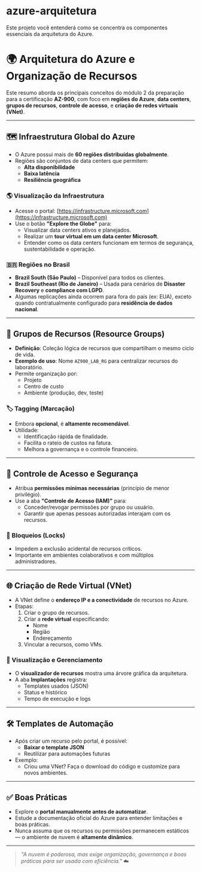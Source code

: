 # azure-arquitetura
Este projeto você entenderá como se concentra os componentes essenciais da arquitetura do Azure.

# 🌍 Arquitetura do Azure e Organização de Recursos

Este resumo aborda os principais conceitos do módulo 2 da preparação para a certificação **AZ-900**, com foco em **regiões do Azure**, **data centers**, **grupos de recursos**, **controle de acesso**, e **criação de redes virtuais (VNet)**.

---

## 🗺️ Infraestrutura Global do Azure

- O Azure possui mais de **60 regiões distribuídas globalmente**.
- Regiões são conjuntos de data centers que permitem:
  - **Alta disponibilidade**
  - **Baixa latência**
  - **Resiliência geográfica**

### 🌎 Visualização da Infraestrutura

- Acesse o portal: [https://infrastructure.microsoft.com](https://infrastructure.microsoft.com)
- Use o botão **"Explore the Globe"** para:
  - Visualizar data centers ativos e planejados.
  - Realizar um **tour virtual em um data center Microsoft**.
  - Entender como os data centers funcionam em termos de segurança, sustentabilidade e operação.

### 🇧🇷 Regiões no Brasil

- **Brazil South (São Paulo)** – Disponível para todos os clientes.
- **Brazil Southeast (Rio de Janeiro)** – Usada para cenários de **Disaster Recovery** e **compliance com LGPD**.
- Algumas replicações ainda ocorrem para fora do país (ex: EUA), exceto quando contratualmente configurado para **residência de dados nacional**.

---

## 🧱 Grupos de Recursos (Resource Groups)

- **Definição**: Coleção lógica de recursos que compartilham o mesmo ciclo de vida.
- **Exemplo de uso**: Nome `AZ900_LAB_RG` para centralizar recursos do laboratório.
- Permite organização por:
  - Projeto
  - Centro de custo
  - Ambiente (produção, dev, teste)

### 🏷️ Tagging (Marcação)

- Embora **opcional**, é **altamente recomendável**.
- Utilidade:
  - Identificação rápida de finalidade.
  - Facilita o rateio de custos na fatura.
  - Melhora a governança e o controle financeiro.

---

## 🔐 Controle de Acesso e Segurança

- Atribua **permissões mínimas necessárias** (princípio de menor privilégio).
- Use a aba **"Controle de Acesso (IAM)"** para:
  - Conceder/revogar permissões por grupo ou usuário.
  - Garantir que apenas pessoas autorizadas interajam com os recursos.

### 🚫 Bloqueios (Locks)

- Impedem a exclusão acidental de recursos críticos.
- Importante em ambientes colaborativos e com múltiplos administradores.

---

## 🌐 Criação de Rede Virtual (VNet)

- A VNet define o **endereço IP e a conectividade** de recursos no Azure.
- Etapas:
  1. Criar o grupo de recursos.
  2. Criar a **rede virtual** especificando:
     - Nome
     - Região
     - Endereçamento
  3. Vincular a recursos, como VMs.

### 🔁 Visualização e Gerenciamento

- O **visualizador de recursos** mostra uma árvore gráfica da arquitetura.
- A aba **Implantações** registra:
  - Templates usados (JSON)
  - Status e histórico
  - Tempo de execução e logs

---

## 🛠️ Templates de Automação

- Após criar um recurso pelo portal, é possível:
  - **Baixar o template JSON**
  - Reutilizar para automações futuras
- Exemplo:
  - Criou uma VNet? Faça o download do código e customize para novos ambientes.

---

## ✅ Boas Práticas

- Explore o **portal manualmente antes de automatizar**.
- Estude a documentação oficial do Azure para entender limitações e boas práticas.
- Nunca assuma que os recursos ou permissões permanecem estáticos — o ambiente de nuvem é **altamente dinâmico**.

---

> _"A nuvem é poderosa, mas exige organização, governança e boas práticas para ser usada com eficiência."_ ☁️

